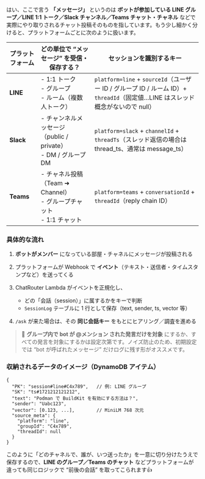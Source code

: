 はい、ここで言う **「メッセージ」** というのは **ボットが参加している LINE グループ／LINE 1:1 トーク／Slack チャンネル／Teams チャット・チャネル** などで実際にやり取りされるチャット投稿そのものを指しています。もう少し細かく分けると、プラットフォームごとに次のように扱います。

| プラットフォーム | どの単位で “メッセージ” を受信・保存する？                               | セッションを識別するキー                                                                                                       |
| ---------------- | ------------------------------------------------------------------------ | ------------------------------------------------------------------------------------------------------------------------------ |
| **LINE**         | - 1:1 トーク<br>- グループ<br>- ルーム（複数人トーク）                   | `platform=line` + `sourceId`（ユーザー ID / グループ ID / ルーム ID）+ `threadId`（固定値…LINE はスレッド概念がないので null） |
| **Slack**        | - チャンネルメッセージ（public / private）<br>- DM / グループ DM         | `platform=slack` + `channelId` + `threadTs`（スレッド返信の場合は thread\_ts、通常は message\_ts）                             |
| **Teams**        | - チャネル投稿（Team ➜ Channel）<br>- グループチャット<br>- 1:1 チャット | `platform=teams` + `conversationId` + `threadId`（reply chain ID）                                                             |

### 具体的な流れ

1. **ボットがメンバー** になっている部屋・チャネルにメッセージが投稿される
2. プラットフォームが Webhook で **イベント**（テキスト・送信者・タイムスタンプなど）を送ってくる
3. ChatRouter Lambda がイベントを正規化し、

   * どの「会話（session）」に属するかをキーで判断
   * `SessionLog` テーブルに 1 行として保存（text, sender, ts, vector 等）
4. `/ask` が来た場合は、その **同じ会話キー** をもとにヒアリング／調査を進める

> 🔸 **グループ内で bot が @メンション された発言だけを対象** にするか、すべての発言を対象にするかは設定次第です。ノイズ防止のため、初期設定では “bot が呼ばれたメッセージ” だけログに残す形がオススメです。

### 収納されるデータのイメージ（DynamoDB アイテム）

```jsonc
{
  "PK": "session#line#C4x789",   // 例: LINE グループ
  "SK": "ts#1721212121212",
  "text": "Podman で BuildKit を有効にする方法は？",
  "sender": "Uabc123",
  "vector": [0.123, ...],        // MiniLM 768 次元
  "source_meta": {
    "platform": "line",
    "groupId": "C4x789",
    "threadId": null
  }
}
```

このように「どのチャネルで、誰が、いつ送ったか」を一意に切り分けたうえで保存するので、**LINE のグループ／Teams のチャット** などプラットフォームが違っても同じロジックで “前後の会話” を取ってこられます👍
